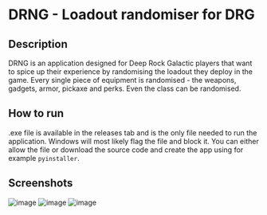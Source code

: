 # DRNG - Loadout randomiser for DRG
## Description
 DRNG is an application designed for Deep Rock Galactic players that want to spice up their experience by randomising the loadout they deploy in the game.
 Every single piece of equipment is randomised - the weapons, gadgets, armor, pickaxe and perks. Even the class can be randomised.

## How to run
 .exe file is available in the releases tab and is the only file needed to run the application. Windows will most likely flag the file and block it. You can either allow the file or download the source code and create the app using for example `pyinstaller`.

## Screenshots
![image](https://user-images.githubusercontent.com/48800417/188697692-0ba6e2d6-325e-4b13-8574-6b372f01c8af.png)
![image](https://user-images.githubusercontent.com/48800417/188697737-c8d0a95e-0185-4bfb-9eea-db836d360717.png)
![image](https://user-images.githubusercontent.com/48800417/188697793-2a57abb8-6393-4449-964e-9e6d6654d04e.png)
